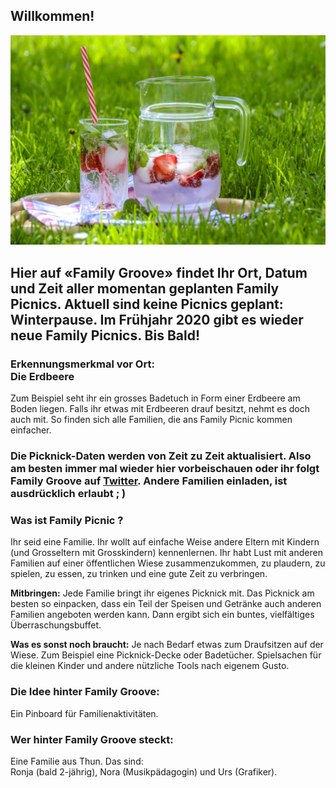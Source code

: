 <h2>Willkommen!</h2>
  
![FamilyPicnic](familypicknickpic.jpg)

<h2>Hier auf «Family Groove» findet Ihr Ort, Datum und Zeit aller momentan geplanten Family Picnics. Aktuell sind keine Picnics geplant: Winterpause. Im Frühjahr 2020 gibt es wieder neue Family Picnics. Bis Bald!</h2>

<h3>Erkennungsmerkmal vor Ort:<br>Die Erdbeere</h3>
Zum Beispiel seht ihr ein grosses Badetuch in Form einer Erdbeere am Boden liegen. Falls ihr etwas mit Erdbeeren drauf besitzt, nehmt es doch auch mit. So finden sich alle Familien, die ans Family Picnic kommen einfacher.

<h3>Die Picknick-Daten werden von Zeit zu Zeit aktualisiert. Also am besten immer mal wieder hier vorbeischauen oder ihr folgt Family Groove auf <a href="http://www.twitter.com/FamilyGroove_ch">Twitter</a>. Andere Familien einladen, ist ausdrücklich erlaubt ; )</h3>

<h3>Was ist Family Picnic ?</h3>
Ihr seid eine Familie. Ihr wollt auf einfache Weise andere Eltern mit Kindern (und Grosseltern mit Grosskindern) kennenlernen. Ihr habt Lust mit anderen Familien auf einer öffentlichen Wiese zusammenzukommen, zu plaudern, zu spielen, zu essen, zu trinken und eine gute Zeit zu verbringen.

**Mitbringen:** Jede Familie bringt ihr eigenes Picknick mit. Das Picknick am besten so einpacken, dass ein Teil der Speisen und Getränke auch anderen Familien angeboten werden kann. Dann ergibt sich ein buntes, vielfältiges Überraschungsbuffet. 

**Was es sonst noch braucht:** Je nach Bedarf etwas zum Draufsitzen auf der Wiese. Zum Beispiel eine Picknick-Decke oder Badetücher. Spielsachen für die kleinen Kinder und andere nützliche Tools nach eigenem Gusto.

<h3>Die Idee hinter Family Groove:</h3>
Ein Pinboard für Familienaktivitäten. 

<h3>Wer hinter Family Groove steckt:</h3>
Eine Familie aus Thun. Das sind:<br>Ronja (bald 2-jährig), Nora (Musikpädagogin) und Urs (Grafiker).

